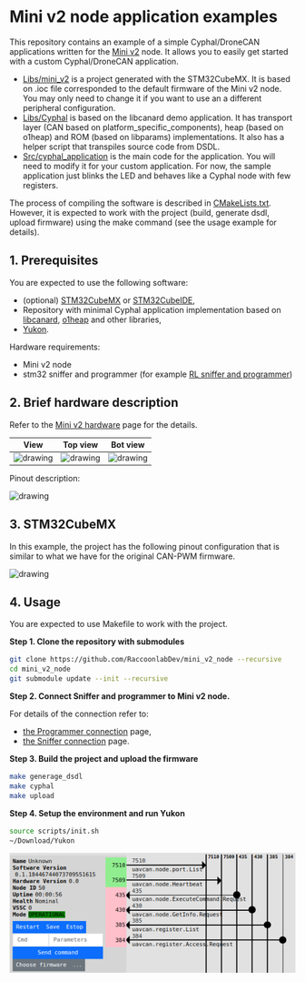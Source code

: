 # Mini v2 node application examples

This repository contains an example of a simple Cyphal/DroneCAN applications written for the [Mini v2](https://docs.raccoonlab.co/guide/can_pwm/can_pwm_mini_v2.html#pinout) node. It allows you to easily get started with a custom Cyphal/DroneCAN application.

- [Libs/mini_v2](https://github.com/RaccoonLabHardware/mini_v2_stm32cubemx_project) is a project generated with the STM32CubeMX. It is based on .ioc file corresponded to the default firmware of the Mini v2 node. You may only need to change it if you want to use an a different peripheral configuration.
- [Libs/Cyphal](Libs/Cyphal) is based on the libcanard demo application. It has transport layer (CAN based on platform_specific_components), heap (based on o1heap) and ROM (based on libparams) implementations. It also has a helper script that transpiles source code from DSDL.
- [Src/cyphal_application](Src/cyphal_application) is the main code for the application. You will need to modify it for your custom application. For now, the sample application just blinks the LED and behaves like a Cyphal node with few registers.

The process of compiling the software is described in [CMakeLists.txt](CMakeLists.txt). However, it is expected to work with the project (build, generate dsdl, upload firmware) using the make command (see the usage example for details).

## 1. Prerequisites

You are expected to use the following software:
- (optional) [STM32CubeMX](https://www.st.com/en/development-tools/stm32cubemx.html) or [STM32CubeIDE](https://www.st.com/en/development-tools/stm32cubeide.html),
- Repository with minimal Cyphal application implementation based on [libcanard](https://github.com/OpenCyphal/libcanard), [o1heap](https://github.com/pavel-kirienko/o1heap) and other libraries,
- [Yukon](https://github.com/OpenCyphal-Garage/yukon).

Hardware requirements:
- Mini v2 node
- stm32 sniffer and programmer (for example [RL sniffer and programmer](https://docs.raccoonlab.co/guide/programmer_sniffer/))


## 2. Brief hardware description

Refer to the [Mini v2 hardware](https://docs.raccoonlab.co/guide/can_pwm/can_pwm_mini_v2.html#pinout) page for the details.

| View | Top view | Bot view |
| ---- | --- | ------ |
| <img src="https://docs.raccoonlab.co/assets/img/mini_v2_view.bbf1e631.png" alt="drawing"> | <img src="https://docs.raccoonlab.co/assets/img/mini_v2_view_top.6b0ef99e.png" alt="drawing"> | <img src="https://docs.raccoonlab.co/assets/img/mini_v2_view_bottom.ee41f6d5.png" alt="drawing">|

Pinout description:

<img src="https://docs.raccoonlab.co/assets/img/mini_v2_pinout.c14a3021.png" alt="drawing">

## 3. STM32CubeMX

In this example, the project has the following pinout configuration that is similar to what we have for the original CAN-PWM firmware.

<img src="https://raw.githubusercontent.com/RaccoonLabHardware/mini_v2_stm32cubemx_project/main/Assets/stm32cubemx.png" alt="drawing">

## 4. Usage

You are expected to use Makefile to work with the project.

**Step 1. Clone the repository with submodules**

```bash
git clone https://github.com/RaccoonlabDev/mini_v2_node --recursive
cd mini_v2_node
git submodule update --init --recursive
```

**Step 2. Connect Sniffer and programmer to Mini v2 node.**

For details of the connection refer to:
- [the Programmer connection](https://docs.raccoonlab.co/guide/programmer_sniffer/programmer.html) page,
- [the Sniffer connection](https://docs.raccoonlab.co/guide/programmer_sniffer/sniffer.html#_4-1-cyphal-usage) page.

**Step 3. Build the project and upload the firmware**

```bash
make generage_dsdl
make cyphal
make upload
```

**Step 4. Setup the environment and run Yukon**

```bash
source scripts/init.sh
~/Download/Yukon
```

<img src="assets/yukon.png" alt="drawing">
